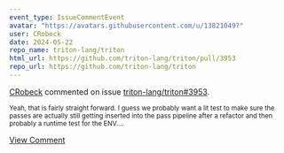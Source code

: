 ```yaml
---
event_type: IssueCommentEvent
avatar: "https://avatars.githubusercontent.com/u/13821049?"
user: CRobeck
date: 2024-05-22
repo_name: triton-lang/triton
html_url: https://github.com/triton-lang/triton/pull/3953
repo_url: https://github.com/triton-lang/triton
---
```


<a href='https://github.com/CRobeck' target='_blank'>CRobeck</a> commented on issue <a href='https://github.com/triton-lang/triton/pull/3953' target='_blank'>triton-lang/triton#3953</a>.

<small>Yeah, that is fairly straight forward. I guess we probably want a lit test to make sure the passes are actually still getting inserted into the pass pipeline after a refactor and then probably a runtime test for the ENV....</small>

<a href='https://github.com/triton-lang/triton/pull/3953' target='_blank'>View Comment</a>